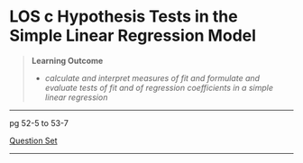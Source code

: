 # LOS c Hypothesis Tests in the Simple Linear Regression Model

> **Learning Outcome**
> 
> - *calculate and interpret measures of fit and formulate and evaluate tests of fit and of regression coefficients in a simple linear regression*

---

pg 52-5 to 53-7

[Question Set](https://study.cfainstitute.org/app/cfa-program-level-i-for-august-2025#read/section/hypothesis-tests-in-the-simple-linear-regression-model-2)

---